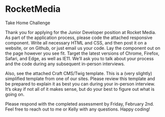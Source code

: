 # RocketMedia
Take Home Challenge

Thank you for applying for the Junior Developer position at Rocket Media. As part of the application process, please code the attached responsive component. Write all necessary HTML and CSS, and then post it on a website, or on Github, or just email us your code. Lay the component out on the page however you see fit. Target the latest versions of Chrome, Firefox, Safari, and Edge, as well as IE11. We’ll ask you to talk about your process and the code during any subsequent in-person interviews.

Also, see the attached Craft CMS/Twig template. This is a (very slightly) simplified template from one of our sites. Please review this template and be prepared to explain it as best you can during your in-person interview. It’s okay if not all of it makes sense, but do your best to figure out what is going on.

Please respond with the completed assessment by Friday, February 2nd. Feel free to reach out to me or Kelly with any questions. Happy coding!

